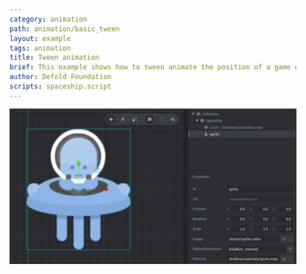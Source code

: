 ```yaml
---
category: animation
path: animation/basic_tween
layout: example
tags: animation
title: Tween animation
brief: This example shows how to tween animate the position of a game object.
author: Defold Foundation
scripts: spaceship.script
---
```


![tween](basic_tween.png)
